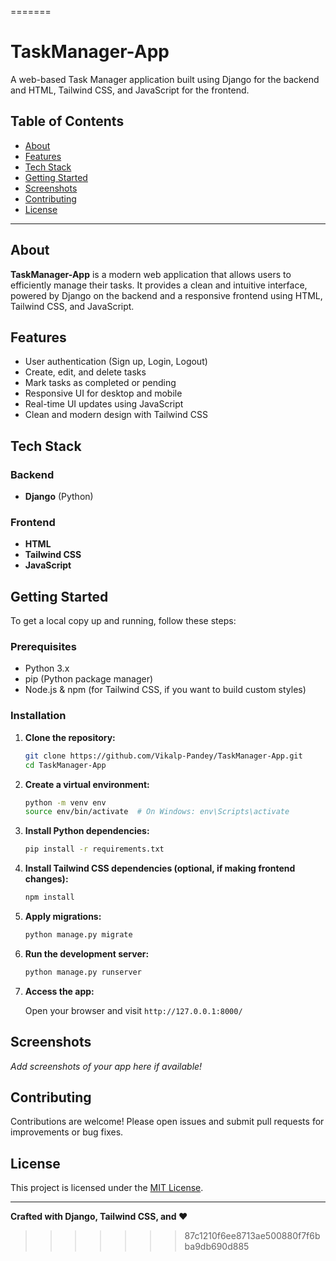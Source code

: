 
=======

# TaskManager-App

A web-based Task Manager application built using Django for the backend and HTML, Tailwind CSS, and JavaScript for the frontend.

## Table of Contents

- [About](#about)
- [Features](#features)
- [Tech Stack](#tech-stack)
- [Getting Started](#getting-started)
- [Screenshots](#screenshots)
- [Contributing](#contributing)
- [License](#license)

---

## About

**TaskManager-App** is a modern web application that allows users to efficiently manage their tasks. It provides a clean and intuitive interface, powered by Django on the backend and a responsive frontend using HTML, Tailwind CSS, and JavaScript.

## Features

- User authentication (Sign up, Login, Logout)
- Create, edit, and delete tasks
- Mark tasks as completed or pending
- Responsive UI for desktop and mobile
- Real-time UI updates using JavaScript
- Clean and modern design with Tailwind CSS

## Tech Stack

### Backend

- **Django** (Python)

### Frontend

- **HTML**
- **Tailwind CSS**
- **JavaScript**

## Getting Started

To get a local copy up and running, follow these steps:

### Prerequisites

- Python 3.x
- pip (Python package manager)
- Node.js & npm (for Tailwind CSS, if you want to build custom styles)

### Installation

1. **Clone the repository:**

   ```bash
   git clone https://github.com/Vikalp-Pandey/TaskManager-App.git
   cd TaskManager-App
   ```

2. **Create a virtual environment:**

   ```bash
   python -m venv env
   source env/bin/activate  # On Windows: env\Scripts\activate
   ```

3. **Install Python dependencies:**

   ```bash
   pip install -r requirements.txt
   ```

4. **Install Tailwind CSS dependencies (optional, if making frontend changes):**

   ```bash
   npm install
   ```

5. **Apply migrations:**

   ```bash
   python manage.py migrate
   ```

6. **Run the development server:**

   ```bash
   python manage.py runserver
   ```

7. **Access the app:**

   Open your browser and visit `http://127.0.0.1:8000/`

## Screenshots

*Add screenshots of your app here if available!*

## Contributing

Contributions are welcome! Please open issues and submit pull requests for improvements or bug fixes.

## License

This project is licensed under the [MIT License](LICENSE).

---

**Crafted with Django, Tailwind CSS, and ❤️**
>>>>>>> 87c1210f6ee8713ae500880f7f6bba9db690d885
